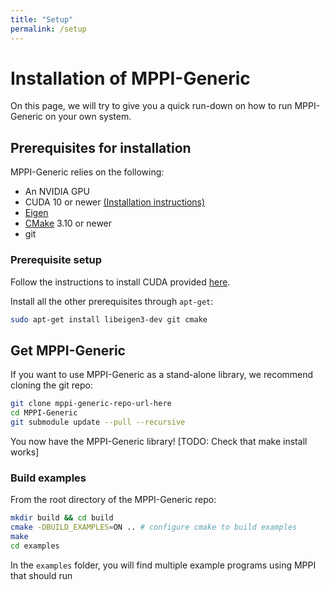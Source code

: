 ```yaml
---
title: "Setup"
permalink: /setup
---
```


<!-- layout: page -->

# Installation of MPPI-Generic
On this page, we will try to give you a quick run-down on how to run MPPI-Generic on your own system.

## Prerequisites for installation
MPPI-Generic relies on the following:
* An NVIDIA GPU
* CUDA 10 or newer [(Installation instructions)](https://docs.nvidia.com/cuda/cuda-installation-guide-linux/index.html)
* [Eigen](https://eigen.tuxfamily.org/index.php?title=Main_Page)
* [CMake](https://cmake.org/) 3.10 or newer
* git
### Prerequisite setup
Follow the instructions to install CUDA provided [here](https://docs.nvidia.com/cuda/cuda-installation-guide-linux/index.html).

Install all the other prerequisites through `apt-get`:
```bash
sudo apt-get install libeigen3-dev git cmake
```

## Get MPPI-Generic
If you want to use MPPI-Generic as a stand-alone library, we recommend cloning the git repo:
```bash
git clone mppi-generic-repo-url-here
cd MPPI-Generic
git submodule update --pull --recursive
```
You now have the MPPI-Generic library! [TODO: Check that make install works]
### Build examples
From the root directory of the MPPI-Generic repo:
```bash
mkdir build && cd build
cmake -DBUILD_EXAMPLES=ON .. # configure cmake to build examples
make
cd examples
```
In the `examples` folder, you will find multiple example programs using MPPI that should run
